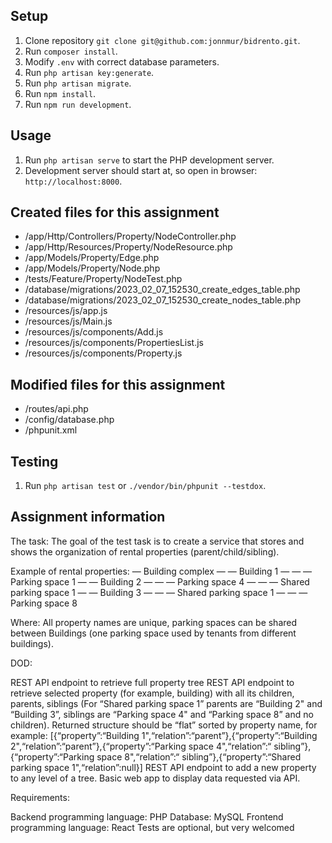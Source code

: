 ## Setup

1. Clone repository `git clone git@github.com:jonnmur/bidrento.git`.
2. Run `composer install`.
3. Modify `.env` with correct database parameters.
4. Run `php artisan key:generate`.
5. Run `php artisan migrate`.
6. Run `npm install`.
7. Run `npm run development`.

## Usage

1. Run `php artisan serve` to start the PHP development server.
2. Development server should start at, so open in browser: `http://localhost:8000`.

## Created files for this assignment

+ /app/Http/Controllers/Property/NodeController.php
+ /app/Http/Resources/Property/NodeResource.php
+ /app/Models/Property/Edge.php
+ /app/Models/Property/Node.php
+ /tests/Feature/Property/NodeTest.php
+ /database/migrations/2023_02_07_152530_create_edges_table.php
+ /database/migrations/2023_02_07_152530_create_nodes_table.php
+ /resources/js/app.js
+ /resources/js/Main.js
+ /resources/js/components/Add.js
+ /resources/js/components/PropertiesList.js
+ /resources/js/components/Property.js

## Modified files for this assignment

+ /routes/api.php
+ /config/database.php
+ /phpunit.xml

## Testing

1. Run `php artisan test` or `./vendor/bin/phpunit --testdox`.

## Assignment information

The task:
The goal of the test task is to create a service that stores and shows the organization of rental properties (parent/child/sibling).

Example of rental properties:
— Building complex
— — Building 1
— — — Parking space 1
— — Building 2
— — — Parking space 4
— — — Shared parking space 1
— — Building 3
— — — Shared parking space 1
— — — Parking space 8

Where: All property names are unique, parking spaces can be shared between Buildings (one parking space used by tenants from different buildings).

DOD:

REST API endpoint to retrieve full property tree
REST API endpoint to retrieve selected property (for example, building) with all its children, parents, siblings (For “Shared parking space 1” parents are “Building 2" and “Building 3”, siblings are “Parking space 4" and “Parking space 8” and no children). Returned structure should be “flat” sorted by property name, for example: [{“property”:“Building 1",“relation”:“parent”},{“property”:“Building 2",“relation”:“parent”},{“property”:“Parking space 4",“relation”:“ sibling”},{“property”:“Parking space 8",“relation”:“ sibling”},{“property”:“Shared parking space 1",“relation”:null}]
REST API endpoint to add a new property to any level of a tree.
Basic web app to display data requested via API.

Requirements:

Backend programming language: PHP
Database: MySQL
Frontend programming language: React
Tests are optional, but very welcomed
